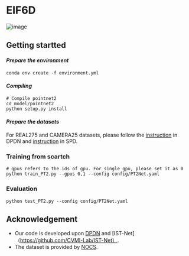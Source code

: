 # EIF6D
![image](https://github.com/user-attachments/assets/a017f9e3-4bb2-4b46-a472-14073909696f)

## Getting startted
#### ***Prepare the environment***

``` shell
conda env create -f environment.yml

```

#### ***Compiling***
```shell
# Compile pointnet2
cd model/pointnet2
python setup.py install
```

#### ***Prepare the datasets***
For REAL275 and CAMERA25 datasets, please follow the [instruction](https://github.com/JiehongLin/Self-DPDN) in DPDN 
and [instruction](https://github.com/mentian/object-deformnet) in SPD.


### Training from scartch
```shell
# gpus refers to the ids of gpu. For single gpu, please set it as 0
python train_PT2.py --gpus 0,1 --config config/PT2Net.yaml
```


### Evaluation
```shell
python test_PT2.py --config config/PT2Net.yaml

```

## Acknowledgement
- Our code is developed upon [DPDN](https://github.com/JiehongLin/Self-DPDN) and [IST-Net]（https://github.com/CVMI-Lab/IST-Net）.
- The dataset is provided by [NOCS](https://github.com/hughw19/NOCS_CVPR2019). 


